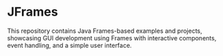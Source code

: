 # JFrames
This repository contains Java Frames-based examples and projects, showcasing GUI development using Frames with interactive components, event handling, and a simple user interface.
